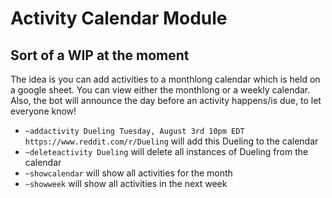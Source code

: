 # Activity Calendar Module

## Sort of a WIP at the moment

The idea is you can add activities to a monthlong calendar
which is held on a google sheet. You can view either the monthlong or
a weekly calendar. Also, the bot
will announce the day before an activity happens/is due, to let everyone
know!
- `~addactivity Dueling Tuesday, August 3rd 10pm EDT https://www.reddit.com/r/Dueling`
will add this Dueling to the calendar
- `~deleteactivity Dueling` will delete all instances of Dueling from the calendar
- `~showcalendar` will show all activities for the month
- `~showweek` will show all activities in the next week